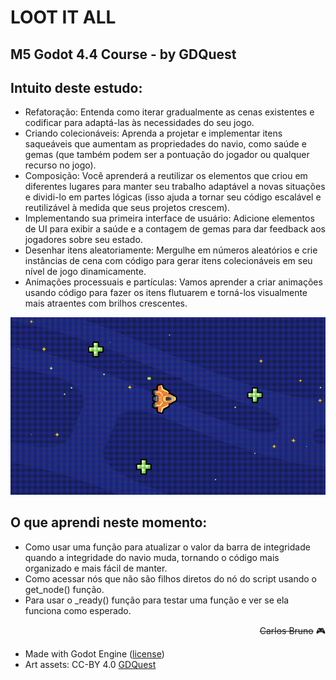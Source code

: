 # LOOT IT ALL

## M5 Godot 4.4 Course - by GDQuest

## Intuito deste estudo:
- Refatoração: Entenda como iterar gradualmente as cenas existentes e codificar para adaptá-las às necessidades do seu jogo.
- Criando colecionáveis: Aprenda a projetar e implementar itens saqueáveis que aumentam as propriedades do navio, como saúde e gemas (que também podem ser a pontuação do jogador ou qualquer recurso no jogo).
- Composição: Você aprenderá a reutilizar os elementos que criou em diferentes lugares para manter seu trabalho adaptável a novas situações e dividi-lo em partes lógicas (isso ajuda a tornar seu código escalável e reutilizável à medida que seus projetos crescem).
- Implementando sua primeira interface de usuário: Adicione elementos de UI para exibir a saúde e a contagem de gemas para dar feedback aos jogadores sobre seu estado.
- Desenhar itens aleatoriamente: Mergulhe em números aleatórios e crie instâncias de cena com código para gerar itens colecionáveis em seu nível de jogo dinamicamente.
- Animações processuais e partículas: Vamos aprender a criar animações usando código para fazer os itens flutuarem e torná-los visualmente mais atraentes com brilhos crescentes.


<img src="https://github.com/carlosbruno82/LOOT_IT_ALL/blob/main/github/health_bar_heals_ship.gif">

## O que aprendi neste momento:
- Como usar uma função para atualizar o valor da barra de integridade quando a integridade do navio muda, tornando o código mais organizado e mais fácil de manter.
- Como acessar nós que não são filhos diretos do nó do script usando o get_node() função.
- Para usar o _ready() função para testar uma função e ver se ela funciona como esperado.

<div style="text-align: right">

~~Carlos Bruno~~ 🎮

</div>

- Made with Godot Engine ([license](https://godotengine.org/license/))
- Art assets: CC-BY 4.0 [GDQuest](https://www.gdquest.com/)








